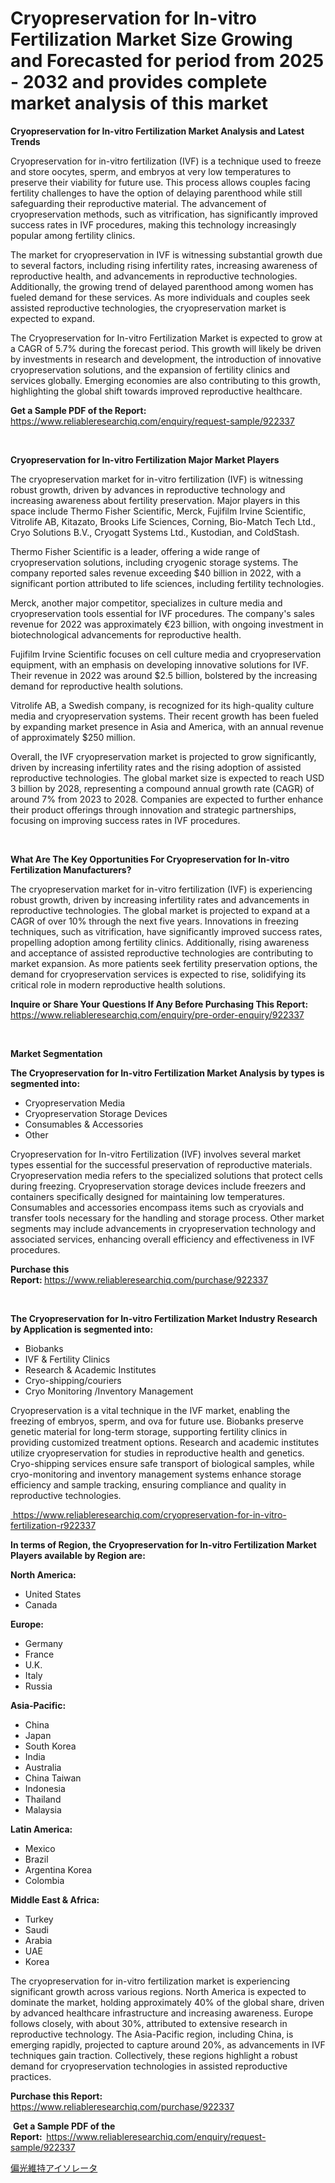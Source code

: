 <p><h1>Cryopreservation for In-vitro Fertilization Market Size Growing and Forecasted for period from 2025 - 2032 and provides complete market analysis of this market</h1></p><p><strong>Cryopreservation for In-vitro Fertilization Market Analysis and Latest Trends</strong></p>
<p><p>Cryopreservation for in-vitro fertilization (IVF) is a technique used to freeze and store oocytes, sperm, and embryos at very low temperatures to preserve their viability for future use. This process allows couples facing fertility challenges to have the option of delaying parenthood while still safeguarding their reproductive material. The advancement of cryopreservation methods, such as vitrification, has significantly improved success rates in IVF procedures, making this technology increasingly popular among fertility clinics.</p><p>The market for cryopreservation in IVF is witnessing substantial growth due to several factors, including rising infertility rates, increasing awareness of reproductive health, and advancements in reproductive technologies. Additionally, the growing trend of delayed parenthood among women has fueled demand for these services. As more individuals and couples seek assisted reproductive technologies, the cryopreservation market is expected to expand.</p><p>The Cryopreservation for In-vitro Fertilization Market is expected to grow at a CAGR of 5.7% during the forecast period. This growth will likely be driven by investments in research and development, the introduction of innovative cryopreservation solutions, and the expansion of fertility clinics and services globally. Emerging economies are also contributing to this growth, highlighting the global shift towards improved reproductive healthcare.</p></p>
<p><strong>Get a Sample PDF of the Report:&nbsp;</strong> <a href="https://www.reliableresearchiq.com/enquiry/request-sample/922337?utm_campaign=1082&utm_medium=2&utm_source=Github&utm_content=ia&utm_term=03032025&utm_id=cryopreservation-for-in-vitro-fertilization">https://www.reliableresearchiq.com/enquiry/request-sample/922337</a></p>
<p>&nbsp;</p>
<p><strong>Cryopreservation for In-vitro Fertilization Major Market Players</strong></p>
<p><p>The cryopreservation market for in-vitro fertilization (IVF) is witnessing robust growth, driven by advances in reproductive technology and increasing awareness about fertility preservation. Major players in this space include Thermo Fisher Scientific, Merck, Fujifilm Irvine Scientific, Vitrolife AB, Kitazato, Brooks Life Sciences, Corning, Bio-Match Tech Ltd., Cryo Solutions B.V., Cryogatt Systems Ltd., Kustodian, and ColdStash.</p><p>Thermo Fisher Scientific is a leader, offering a wide range of cryopreservation solutions, including cryogenic storage systems. The company reported sales revenue exceeding $40 billion in 2022, with a significant portion attributed to life sciences, including fertility technologies.</p><p>Merck, another major competitor, specializes in culture media and cryopreservation tools essential for IVF procedures. The company's sales revenue for 2022 was approximately €23 billion, with ongoing investment in biotechnological advancements for reproductive health.</p><p>Fujifilm Irvine Scientific focuses on cell culture media and cryopreservation equipment, with an emphasis on developing innovative solutions for IVF. Their revenue in 2022 was around $2.5 billion, bolstered by the increasing demand for reproductive health solutions.</p><p>Vitrolife AB, a Swedish company, is recognized for its high-quality culture media and cryopreservation systems. Their recent growth has been fueled by expanding market presence in Asia and America, with an annual revenue of approximately $250 million.</p><p>Overall, the IVF cryopreservation market is projected to grow significantly, driven by increasing infertility rates and the rising adoption of assisted reproductive technologies. The global market size is expected to reach USD 3 billion by 2028, representing a compound annual growth rate (CAGR) of around 7% from 2023 to 2028. Companies are expected to further enhance their product offerings through innovation and strategic partnerships, focusing on improving success rates in IVF procedures.</p></p>
<p>&nbsp;</p>
<p><strong>What Are The Key Opportunities For Cryopreservation for In-vitro Fertilization Manufacturers?</strong></p>
<p><p>The cryopreservation market for in-vitro fertilization (IVF) is experiencing robust growth, driven by increasing infertility rates and advancements in reproductive technologies. The global market is projected to expand at a CAGR of over 10% through the next five years. Innovations in freezing techniques, such as vitrification, have significantly improved success rates, propelling adoption among fertility clinics. Additionally, rising awareness and acceptance of assisted reproductive technologies are contributing to market expansion. As more patients seek fertility preservation options, the demand for cryopreservation services is expected to rise, solidifying its critical role in modern reproductive health solutions.</p></p>
<p><strong>Inquire or Share Your Questions If Any Before Purchasing This Report:</strong> <a href="https://www.reliableresearchiq.com/enquiry/pre-order-enquiry/922337?utm_campaign=1082&utm_medium=2&utm_source=Github&utm_content=ia&utm_term=03032025&utm_id=cryopreservation-for-in-vitro-fertilization">https://www.reliableresearchiq.com/enquiry/pre-order-enquiry/922337</a></p>
<p>&nbsp;</p>
<p><strong>Market Segmentation</strong></p>
<p><strong>The Cryopreservation for In-vitro Fertilization Market Analysis by types is segmented into:</strong></p>
<p><ul><li>Cryopreservation Media</li><li>Cryopreservation Storage Devices</li><li>Consumables & Accessories</li><li>Other</li></ul></p>
<p><p>Cryopreservation for In-vitro Fertilization (IVF) involves several market types essential for the successful preservation of reproductive materials. Cryopreservation media refers to the specialized solutions that protect cells during freezing. Cryopreservation storage devices include freezers and containers specifically designed for maintaining low temperatures. Consumables and accessories encompass items such as cryovials and transfer tools necessary for the handling and storage process. Other market segments may include advancements in cryopreservation technology and associated services, enhancing overall efficiency and effectiveness in IVF procedures.</p></p>
<p><strong>Purchase this Report:&nbsp;</strong><a href="https://www.reliableresearchiq.com/purchase/922337?utm_campaign=1082&utm_medium=2&utm_source=Github&utm_content=ia&utm_term=03032025&utm_id=cryopreservation-for-in-vitro-fertilization">https://www.reliableresearchiq.com/purchase/922337</a></p>
<p>&nbsp;</p>
<p><strong>The Cryopreservation for In-vitro Fertilization Market Industry Research by Application is segmented into:</strong></p>
<p><ul><li>Biobanks</li><li>IVF & Fertility Clinics</li><li>Research & Academic Institutes</li><li>Cryo-shipping/couriers</li><li>Cryo Monitoring /Inventory Management</li></ul></p>
<p><p>Cryopreservation is a vital technique in the IVF market, enabling the freezing of embryos, sperm, and ova for future use. Biobanks preserve genetic material for long-term storage, supporting fertility clinics in providing customized treatment options. Research and academic institutes utilize cryopreservation for studies in reproductive health and genetics. Cryo-shipping services ensure safe transport of biological samples, while cryo-monitoring and inventory management systems enhance storage efficiency and sample tracking, ensuring compliance and quality in reproductive technologies.</p></p>
<p><a href="https://www.reliableresearchiq.com/cryopreservation-for-in-vitro-fertilization-r922337?utm_campaign=1082&utm_medium=2&utm_source=Github&utm_content=ia&utm_term=03032025&utm_id=cryopreservation-for-in-vitro-fertilization">&nbsp;https://www.reliableresearchiq.com/cryopreservation-for-in-vitro-fertilization-r922337</a></p>
<p><strong>In terms of Region, the Cryopreservation for In-vitro Fertilization Market Players available by Region are:</strong></p>
<p>
    <p> <strong> North America: </strong>
        <ul>
            <li>United States</li>
            <li>Canada</li>
        </ul>
        </p> 
    <p> <strong> Europe: </strong>
        <ul>
            <li>Germany</li>
            <li>France</li>
            <li>U.K.</li>
            <li>Italy</li>
            <li>Russia</li>
        </ul>
        </p> 
    <p> <strong> Asia-Pacific: </strong>
        <ul>
            <li>China</li>
            <li>Japan</li>
            <li>South Korea</li>
            <li>India</li>
            <li>Australia</li>
            <li>China Taiwan</li>
            <li>Indonesia</li>
            <li>Thailand</li>
            <li>Malaysia</li>
        </ul>
        </p> 
    <p> <strong> Latin America: </strong>
        <ul>
            <li>Mexico</li>
            <li>Brazil</li>
            <li>Argentina Korea</li>
            <li>Colombia</li>
        </ul>
        </p> 
    <p> <strong> Middle East & Africa: </strong>
        <ul>
            <li>Turkey</li>
            <li>Saudi</li>
            <li>Arabia</li>
            <li>UAE</li>
            <li>Korea</li>
        </ul>
    </p>
    </p>
<p><p>The cryopreservation for in-vitro fertilization market is experiencing significant growth across various regions. North America is expected to dominate the market, holding approximately 40% of the global share, driven by advanced healthcare infrastructure and increasing awareness. Europe follows closely, with about 30%, attributed to extensive research in reproductive technology. The Asia-Pacific region, including China, is emerging rapidly, projected to capture around 20%, as advancements in IVF techniques gain traction. Collectively, these regions highlight a robust demand for cryopreservation technologies in assisted reproductive practices.</p></p>
<p><strong>Purchase this Report: </strong><a href="https://www.reliableresearchiq.com/purchase/922337?utm_campaign=1082&utm_medium=2&utm_source=Github&utm_content=ia&utm_term=03032025&utm_id=cryopreservation-for-in-vitro-fertilization">https://www.reliableresearchiq.com/purchase/922337</a></p>
<p>&nbsp;<strong>Get a Sample PDF of the Report:&nbsp;&nbsp;</strong><a href="https://www.reliableresearchiq.com/enquiry/request-sample/922337?utm_campaign=1082&utm_medium=2&utm_source=Github&utm_content=ia&utm_term=03032025&utm_id=cryopreservation-for-in-vitro-fertilization">https://www.reliableresearchiq.com/enquiry/request-sample/922337</a></p>
<p><strong></strong></p>
<p><p><a href="https://github.com/lababdou/Market-Research-Report-List-6/blob/main/365482640790.md?utm_campaign=1082&utm_medium=2&utm_source=Github&utm_content=ia&utm_term=03032025&utm_id=cryopreservation-for-in-vitro-fertilization">偏光維持アイソレータ</a></p></p>